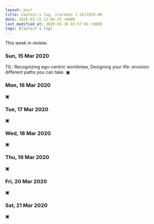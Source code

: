 ```yaml
---
layout: post
title: Captain's log, stardate [-26]1030.00
date: 2020-03-15 12:06:25 +0000
last_modified_at: 2020-03-16 03:57:04 +0000
tags: [Captain's log]
---
```


This week in review:

<!-- more -->

### Sun, 15 Mar 2020
TIL: Recognizing ego-centric worldview, Designing your life: envision different
paths you can take.
▣

### Mon, 16 Mar 2020
▣

### Tue, 17 Mar 2020
▣

### Wed, 18 Mar 2020
▣

### Thu, 19 Mar 2020
▣

### Fri, 20 Mar 2020
▣

### Sat, 21 Mar 2020
▣
